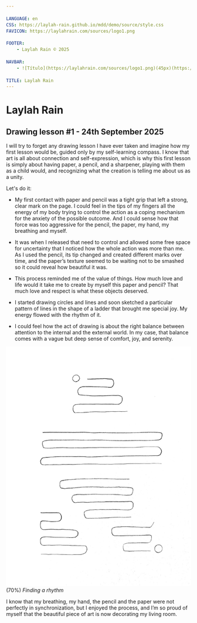 ```yaml
---

LANGUAGE: en
CSS: https://laylah-rain.github.io/mdd/demo/source/style.css
FAVICON: https://laylahrain.com/sources/logo1.png

FOOTER:
    - Laylah Rain © 2025

NAVBAR:
    - ![Título](https://laylahrain.com/sources/logo1.png)(45px)(https://laylahrain.com){sametab}

TITLE: Laylah Rain
---
```



# Laylah Rain

## Drawing lesson #1 - 24th September 2025


I will try to forget any drawing lesson I have ever taken and imagine how my first lesson would be, guided only by my self-learning compass. I know that art is all about connection and self-expression, which is why this first lesson is simply about having paper, a pencil, and a sharpener, playing with them as a child would, and recognizing what the creation is telling me about us as a unity.

Let's do it:

- My first contact with paper and pencil was a tight grip that left a strong, clear mark on the page. I could feel in the tips of my fingers all the energy of my body trying to control the action as a coping mechanism for the anxiety of the possible outcome. And I could sense how that force was too aggressive for the pencil, the paper, my hand, my breathing and myself.

- It was when I released that need to control and allowed some free space for uncertainty that I noticed how the whole action was more than me. As I used the pencil, its tip changed and created different marks over time, and the paper’s texture seemed to be waiting not to be smashed so it could reveal how beautiful it was.

- This process reminded me of the value of things. How much love and life would it take me to create by myself this paper and pencil? That much love and respect is what these objects deserved.

- I started drawing circles and lines and soon sketched a particular pattern of lines in the shape of a ladder that brought me special joy. My energy flowed with the rhythm of it.

- I could feel how the act of drawing is about the right balance between attention to the internal and the external world. In my case, that balance comes with a vague but deep sense of comfort, joy, and serenity. 

![Título](1drawing.jpg)(70%)
*Finding a rhythm*

I know that my breathing, my hand, the pencil and the paper were not perfectly in synchronization, but I enjoyed the process, and I’m so proud of myself that the beautiful piece of art is now decorating my living room.